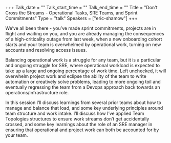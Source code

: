 +++
Talk_date = ""
Talk_start_time = ""
Talk_end_time = ""
Title = "Don't Cross the Streams - Operational Tasks, SRE Teams, and Sprint Commitments"
Type = "talk"
Speakers = ["eric-shamow"]
+++

We’ve all been there - you’ve made sprint commitments, projects are in flight and waiting on you, and you are already managing the consequences of a high-criticality outage from last week, when a new onboarding cohort starts and your team is overwhelmed by operational work, turning on new accounts and resolving access issues.

Balancing operational work is a struggle for any team, but it is a particular and ongoing struggle for SRE, where operational workload is expected to take up a large and ongoing percentage of work time. Left unchecked, it will overwhelm project work and eclipse the ability of the team to write automation or creatively solve problems, leading to more ongoing toil and eventually regressing the team from a Devops approach back towards an operations/infrastructure role.

In this session I’ll discuss learnings from several prior teams about how to manage and balance that load, and some key underlying principles around team structure and work intake. I’ll discuss how I’ve applied Team Topologies structures to ensure work streams don’t get accidentally crossed, and some key learnings about the role of an SRE manager in ensuring that operational and project work can both be accounted for by your team.

